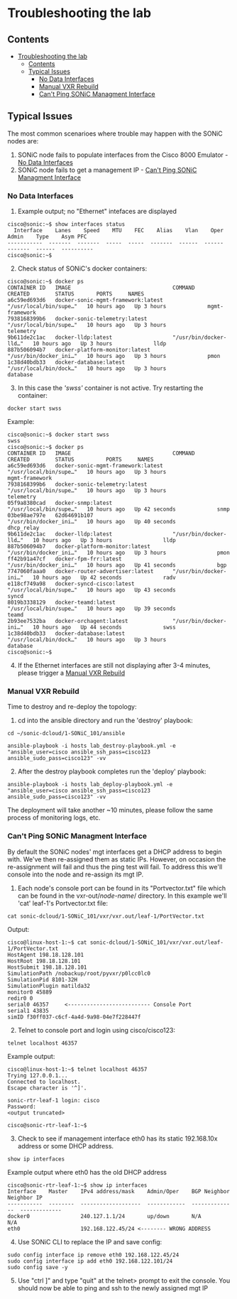 # Troubleshooting the lab

## Contents
- [Troubleshooting the lab](#troubleshooting-the-lab)
  - [Contents](#contents)
  - [Typical Issues](#typical-issues)
    - [No Data Interfaces](#no-data-interfaces)
    - [Manual VXR Rebuild](#manual-vxr-rebuild)
    - [Can't Ping SONiC Managment Interface](#cant-ping-sonic-managment-interface)
  
## Typical Issues
The most common scenarioes where trouble may happen with the SONiC nodes are:

1. SONiC node fails to populate interfaces from the Cisco 8000 Emulator - [No Data Interfaces](#no-data-interfaces)
2. SONiC node fails to get a management IP - [Can't Ping SONiC Managment Interface](#cant-ping-sonic-managment-interface)

### No Data Interfaces

1. Example output; no "Ethernet" intefaces are displayed
```
cisco@sonic:~$ show interfaces status
  Interface    Lanes    Speed    MTU    FEC    Alias    Vlan    Oper    Admin    Type    Asym PFC
-----------  -------  -------  -----  -----  -------  ------  ------  -------  ------  ----------
cisco@sonic:~$ 
```

2. Check status of SONiC's docker containers:
```
cisco@sonic:~$ docker ps
CONTAINER ID   IMAGE                                COMMAND                  CREATED        STATUS       PORTS     NAMES
a6c59ed693d6   docker-sonic-mgmt-framework:latest   "/usr/local/bin/supe…"   10 hours ago   Up 3 hours             mgmt-framework
7938168399b6   docker-sonic-telemetry:latest        "/usr/local/bin/supe…"   10 hours ago   Up 3 hours             telemetry
9b611de2c1ac   docker-lldp:latest                   "/usr/bin/docker-lld…"   10 hours ago   Up 3 hours             lldp
887b506094b7   docker-platform-monitor:latest       "/usr/bin/docker_ini…"   10 hours ago   Up 3 hours             pmon
1c38d40bdb33   docker-database:latest               "/usr/local/bin/dock…"   10 hours ago   Up 3 hours             database
```

3. In this case the *'swss'* container is not active. Try restarting the container:
```
docker start swss
```
Example:
```
cisco@sonic:~$ docker start swss
swss
cisco@sonic:~$ docker ps
CONTAINER ID   IMAGE                                COMMAND                  CREATED        STATUS          PORTS     NAMES
a6c59ed693d6   docker-sonic-mgmt-framework:latest   "/usr/local/bin/supe…"   10 hours ago   Up 3 hours                mgmt-framework
7938168399b6   docker-sonic-telemetry:latest        "/usr/local/bin/supe…"   10 hours ago   Up 3 hours                telemetry
05f9a8380cad   docker-snmp:latest                   "/usr/local/bin/supe…"   10 hours ago   Up 42 seconds             snmp
03be98ae797e   62d64691b107                         "/usr/bin/docker_ini…"   10 hours ago   Up 40 seconds             dhcp_relay
9b611de2c1ac   docker-lldp:latest                   "/usr/bin/docker-lld…"   10 hours ago   Up 3 hours                lldp
887b506094b7   docker-platform-monitor:latest       "/usr/bin/docker_ini…"   10 hours ago   Up 3 hours                pmon
ff42b91a47cf   docker-fpm-frr:latest                "/usr/bin/docker_ini…"   10 hours ago   Up 41 seconds             bgp
7747060faaa0   docker-router-advertiser:latest      "/usr/bin/docker-ini…"   10 hours ago   Up 42 seconds             radv
e118cf749a98   docker-syncd-cisco:latest            "/usr/local/bin/supe…"   10 hours ago   Up 43 seconds             syncd
8019b3338129   docker-teamd:latest                  "/usr/local/bin/supe…"   10 hours ago   Up 39 seconds             teamd
2b93ee7532ba   docker-orchagent:latest              "/usr/bin/docker-ini…"   10 hours ago   Up 44 seconds             swss
1c38d40bdb33   docker-database:latest               "/usr/local/bin/dock…"   10 hours ago   Up 3 hours                database
cisco@sonic:~$ 
```

4. If the Ethernet interfaces are still not displaying after 3-4 minutes, please trigger a [Manual VXR Rebuild](#manual-vxr-rebuild)

### Manual VXR Rebuild
Time to destroy and re-deploy the topology:

1. cd into the ansible directory and run the 'destroy' playbook:
```
cd ~/sonic-dcloud/1-SONiC_101/ansible

ansible-playbook -i hosts lab_destroy-playbook.yml -e "ansible_user=cisco ansible_ssh_pass=cisco123 ansible_sudo_pass=cisco123" -vv
```
2. After the destroy playbook completes run the 'deploy' playbook:
```
ansible-playbook -i hosts lab_deploy-playbook.yml -e "ansible_user=cisco ansible_ssh_pass=cisco123 ansible_sudo_pass=cisco123" -vv
```
The deployment will take another ~10 minutes, please follow the same process of monitoring logs, etc.


### Can't Ping SONiC Managment Interface 
By default the SONiC nodes' mgt interfaces get a DHCP address to begin with. We've then re-assigned them as static IPs. However, on occasion the re-assignment will fail and thus the ping test will fail. To address this we'll console into the node and re-assign its mgt IP.

1. Each node's console port can be found in its "Portvector.txt" file which can be found in the vxr-out/*node-name*/ directory. In this example we'll 'cat' leaf-1's Portvector.txt file:
```
cat sonic-dcloud/1-SONiC_101/vxr/vxr.out/leaf-1/PortVector.txt 
```
Output:
```
cisco@linux-host-1:~$ cat sonic-dcloud/1-SONiC_101/vxr/vxr.out/leaf-1/PortVector.txt 
HostAgent 198.18.128.101
HostRoot 198.18.128.101
HostSubmit 198.18.128.101
SimulationPath /nobackup/root/pyvxr/p0lcc0lc0
SimulationPid 8101-32H
SimulationPlugin matilda32
monitor0 45889
redir0 0
serial0 46357     <-------------------------- Console Port
serial1 43835
simID f30ff037-c6cf-4a4d-9a98-04e7f228447f
```

2. Telnet to console port and login using cisco/cisco123:
```
telnet localhost 46357
```
Example output:
```
cisco@linux-host-1:~$ telnet localhost 46357
Trying 127.0.0.1...
Connected to localhost.
Escape character is '^]'.

sonic-rtr-leaf-1 login: cisco
Password: 
<output truncated>

cisco@sonic-rtr-leaf-1:~$ 
```

3. Check to see if management interface eth0 has its static 192.168.10x address or some DHCP address.
```
show ip interfaces
```
Example output where eth0 has the old DHCP address
```
cisco@sonic-rtr-leaf-1:~$ show ip interfaces
Interface    Master    IPv4 address/mask    Admin/Oper    BGP Neighbor    Neighbor IP
-----------  --------  -------------------  ------------  --------------  -------------
docker0                240.127.1.1/24       up/down       N/A             N/A
eth0                   192.168.122.45/24 <-------- WRONG ADDRESS    
```

4. Use SONiC CLI to replace the IP and save config:
```
sudo config interface ip remove eth0 192.168.122.45/24
sudo config interface ip add eth0 192.168.122.101/24
sudo config save -y
```

5. Use "ctrl ]" and type "quit" at the telnet> prompt to exit the console. You should now be able to ping and ssh to the newly assigned mgt IP
